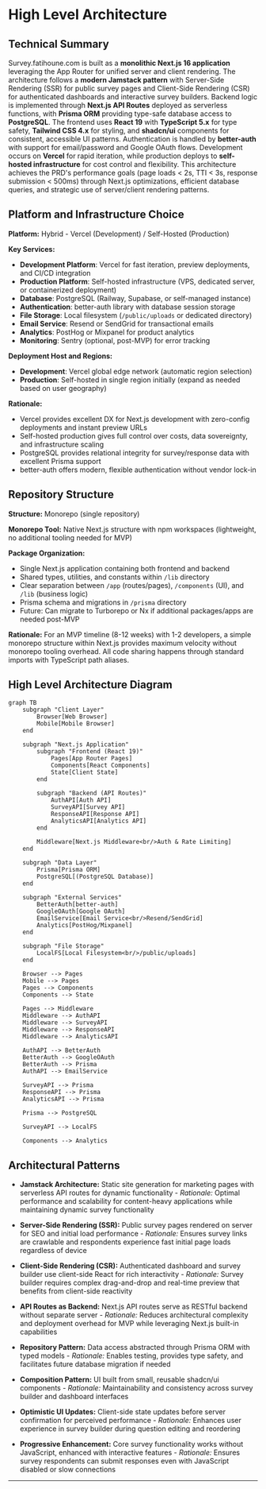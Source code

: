 # High Level Architecture

## Technical Summary

Survey.fatihoune.com is built as a **monolithic Next.js 16 application** leveraging the App Router for unified server and client rendering. The architecture follows a **modern Jamstack pattern** with Server-Side Rendering (SSR) for public survey pages and Client-Side Rendering (CSR) for authenticated dashboards and interactive survey builders. Backend logic is implemented through **Next.js API Routes** deployed as serverless functions, with **Prisma ORM** providing type-safe database access to **PostgreSQL**. The frontend uses **React 19** with **TypeScript 5.x** for type safety, **Tailwind CSS 4.x** for styling, and **shadcn/ui** components for consistent, accessible UI patterns. Authentication is handled by **better-auth** with support for email/password and Google OAuth flows. Development occurs on **Vercel** for rapid iteration, while production deploys to **self-hosted infrastructure** for cost control and flexibility. This architecture achieves the PRD's performance goals (page loads < 2s, TTI < 3s, response submission < 500ms) through Next.js optimizations, efficient database queries, and strategic use of server/client rendering patterns.

## Platform and Infrastructure Choice

**Platform:** Hybrid - Vercel (Development) / Self-Hosted (Production)

**Key Services:**
- **Development Platform**: Vercel for fast iteration, preview deployments, and CI/CD integration
- **Production Platform**: Self-hosted infrastructure (VPS, dedicated server, or containerized deployment)
- **Database**: PostgreSQL (Railway, Supabase, or self-managed instance)
- **Authentication**: better-auth library with database session storage
- **File Storage**: Local filesystem (`/public/uploads` or dedicated directory)
- **Email Service**: Resend or SendGrid for transactional emails
- **Analytics**: PostHog or Mixpanel for product analytics
- **Monitoring**: Sentry (optional, post-MVP) for error tracking

**Deployment Host and Regions:**
- **Development**: Vercel global edge network (automatic region selection)
- **Production**: Self-hosted in single region initially (expand as needed based on user geography)

**Rationale:**
- Vercel provides excellent DX for Next.js development with zero-config deployments and instant preview URLs
- Self-hosted production gives full control over costs, data sovereignty, and infrastructure scaling
- PostgreSQL provides relational integrity for survey/response data with excellent Prisma support
- better-auth offers modern, flexible authentication without vendor lock-in

## Repository Structure

**Structure:** Monorepo (single repository)

**Monorepo Tool:** Native Next.js structure with npm workspaces (lightweight, no additional tooling needed for MVP)

**Package Organization:**
- Single Next.js application containing both frontend and backend
- Shared types, utilities, and constants within `/lib` directory
- Clear separation between `/app` (routes/pages), `/components` (UI), and `/lib` (business logic)
- Prisma schema and migrations in `/prisma` directory
- Future: Can migrate to Turborepo or Nx if additional packages/apps are needed post-MVP

**Rationale:** For an MVP timeline (8-12 weeks) with 1-2 developers, a simple monorepo structure within Next.js provides maximum velocity without monorepo tooling overhead. All code sharing happens through standard imports with TypeScript path aliases.

## High Level Architecture Diagram

```mermaid
graph TB
    subgraph "Client Layer"
        Browser[Web Browser]
        Mobile[Mobile Browser]
    end

    subgraph "Next.js Application"
        subgraph "Frontend (React 19)"
            Pages[App Router Pages]
            Components[React Components]
            State[Client State]
        end

        subgraph "Backend (API Routes)"
            AuthAPI[Auth API]
            SurveyAPI[Survey API]
            ResponseAPI[Response API]
            AnalyticsAPI[Analytics API]
        end

        Middleware[Next.js Middleware<br/>Auth & Rate Limiting]
    end

    subgraph "Data Layer"
        Prisma[Prisma ORM]
        PostgreSQL[(PostgreSQL Database)]
    end

    subgraph "External Services"
        BetterAuth[better-auth]
        GoogleOAuth[Google OAuth]
        EmailService[Email Service<br/>Resend/SendGrid]
        Analytics[PostHog/Mixpanel]
    end

    subgraph "File Storage"
        LocalFS[Local Filesystem<br/>/public/uploads]
    end

    Browser --> Pages
    Mobile --> Pages
    Pages --> Components
    Components --> State

    Pages --> Middleware
    Middleware --> AuthAPI
    Middleware --> SurveyAPI
    Middleware --> ResponseAPI
    Middleware --> AnalyticsAPI

    AuthAPI --> BetterAuth
    BetterAuth --> GoogleOAuth
    BetterAuth --> Prisma
    AuthAPI --> EmailService

    SurveyAPI --> Prisma
    ResponseAPI --> Prisma
    AnalyticsAPI --> Prisma

    Prisma --> PostgreSQL

    SurveyAPI --> LocalFS

    Components --> Analytics
```

## Architectural Patterns

- **Jamstack Architecture:** Static site generation for marketing pages with serverless API routes for dynamic functionality - _Rationale:_ Optimal performance and scalability for content-heavy applications while maintaining dynamic survey functionality

- **Server-Side Rendering (SSR):** Public survey pages rendered on server for SEO and initial load performance - _Rationale:_ Ensures survey links are crawlable and respondents experience fast initial page loads regardless of device

- **Client-Side Rendering (CSR):** Authenticated dashboard and survey builder use client-side React for rich interactivity - _Rationale:_ Survey builder requires complex drag-and-drop and real-time preview that benefits from client-side reactivity

- **API Routes as Backend:** Next.js API routes serve as RESTful backend without separate server - _Rationale:_ Reduces architectural complexity and deployment overhead for MVP while leveraging Next.js built-in capabilities

- **Repository Pattern:** Data access abstracted through Prisma ORM with typed models - _Rationale:_ Enables testing, provides type safety, and facilitates future database migration if needed

- **Composition Pattern:** UI built from small, reusable shadcn/ui components - _Rationale:_ Maintainability and consistency across survey builder and dashboard interfaces

- **Optimistic UI Updates:** Client-side state updates before server confirmation for perceived performance - _Rationale:_ Enhances user experience in survey builder during question editing and reordering

- **Progressive Enhancement:** Core survey functionality works without JavaScript, enhanced with interactive features - _Rationale:_ Ensures survey respondents can submit responses even with JavaScript disabled or slow connections

---
